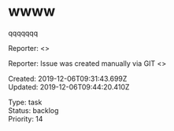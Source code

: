 # wwww

qqqqqqq

Reporter:  <>

Reporter: Issue was created manually via GIT <>  

Created: 2019-12-06T09:31:43.699Z  
Updated: 2019-12-06T09:44:20.410Z

Type: task  
Status: backlog  
Priority: 14
